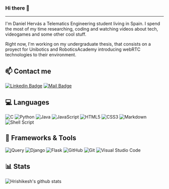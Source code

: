 ### Hi there 👋

<hr>

<!--
**dhrodao/dhrodao** is a ✨ _special_ ✨ repository because its `README.md` (this file) appears on your GitHub profile.

Here are some ideas to get you started:

- 🔭 I’m currently working on ...
- 🌱 I’m currently learning ...
- 👯 I’m looking to collaborate on ...
- 🤔 I’m looking for help with ...
- 💬 Ask me about ...
- 📫 How to reach me: ...
- 😄 Pronouns: ...
- ⚡ Fun fact: ...
-->

I'm Daniel Hervás a Telematics Engineering student living in Spain. I spend the most of my time researching, coding and watching videos about tech, videogames and some other cool stuff.

Right now, I'm working on my undergraduate thesis, that consists on a proyect for Unibotics and RoboticsAcademy introducing webRTC technologies to their environment.

## :mailbox: Contact me

[![Linkedin Badge](https://img.shields.io/badge/-danielhervasrodao-0e76a8?style=flat&labelColor=0e76a8&logo=linkedin&logoColor=white)](https://www.linkedin.com/in/danielhervasrodao/) 
[![Mail Badge](https://img.shields.io/badge/-Daniel_Hervás_Rodao-c0392b?style=flat&labelColor=c0392b&logo=gmail&logoColor=white)](mailto:danielhervasrodao@gmail.com)
<!--[![Mail Badge](https://img.shields.io/badge/-@dxniiimst-e84393?style=flat&labelColor=e84393&logo=instagram&logoColor=white)](https://instagram.com/dxiiimst)-->


## :computer: Languages

![C](https://img.shields.io/badge/c-%2300599C.svg?style=for-the-badge&logo=c&logoColor=white)
![Python](https://img.shields.io/badge/python-%2314354C.svg?style=for-the-badge&logo=python&logoColor=white)
![Java](https://img.shields.io/badge/java-%23ED8B00.svg?style=for-the-badge&logo=java&logoColor=white)
![JavaScript](https://img.shields.io/badge/javascript-%23323330.svg?style=for-the-badge&logo=javascript&logoColor=%23F7DF1E)
![HTML5](https://img.shields.io/badge/html5-%23E34F26.svg?style=for-the-badge&logo=html5&logoColor=white)
![CSS3](https://img.shields.io/badge/css3-%231572B6.svg?style=for-the-badge&logo=css3&logoColor=white)
![Markdown](https://img.shields.io/badge/markdown-%23000000.svg?style=for-the-badge&logo=markdown&logoColor=white)
![Shell Script](https://img.shields.io/badge/shell_script-%23121011.svg?style=for-the-badge&logo=gnu-bash&logoColor=white)

## :toolbox: Frameworks & Tools

![jQuery](https://img.shields.io/badge/jquery-%230769AD.svg?style=for-the-badge&logo=jquery&logoColor=white)
![Django](https://img.shields.io/badge/django-%23092E20.svg?style=for-the-badge&logo=django&logoColor=white)
![Flask](https://img.shields.io/badge/flask-%23000.svg?style=for-the-badge&logo=flask&logoColor=white)
![GitHub](https://img.shields.io/badge/github-%23121011.svg?style=for-the-badge&logo=github&logoColor=white)
![Git](https://img.shields.io/badge/git-%23F05033.svg?style=for-the-badge&logo=git&logoColor=white)
![Visual Studio Code](https://img.shields.io/badge/VisualStudioCode-0078d7.svg?style=for-the-badge&logo=visual-studio-code&logoColor=white)

## :bar_chart: Stats
  
![Hrishikesh's github stats](https://github-readme-stats.vercel.app/api/?username=dhrodao&show_icons=true&title_color=fff&icon_color=79ff97&text_color=9f9f9f&bg_color=151515)


